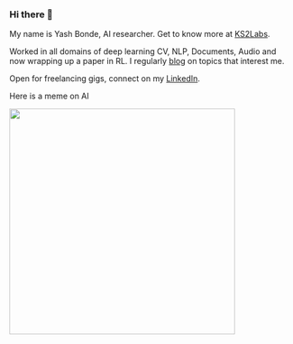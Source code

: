 ### Hi there 👋

My name is Yash Bonde, AI researcher. Get to know more at [KS2Labs](https://github.com/ks2labs).

Worked in all domains of deep learning CV, NLP, Documents, Audio and now wrapping up a paper in RL. I regularly [blog](https://yashbonde.github.io/musings.html) on topics that interest me.

Open for freelancing gigs, connect on my [LinkedIn](https://www.linkedin.com/in/yash-bonde/).

Here is a meme on AI

<img src="https://i.imgur.com/NFe4C3U.jpg" height=400px>
